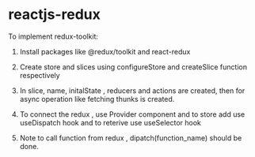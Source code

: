 # reactjs-redux

To implement redux-toolkit:
1. Install packages like @redux/toolkit and react-redux

2. Create store and slices using configureStore and createSlice function respectively

3. In slice, name, initalState , reducers and actions are created, then for async operation like fetching thunks is created.

4. To connect the redux , use Provider component and to store add use useDispatch hook and to reterive use useSelector hook

5. Note to call function from redux , dipatch(function_name) should be done.
